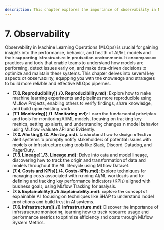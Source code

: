 ```yaml
---
description: This chapter explores the importance of observability in MLOps for maintaining, monitoring, and understanding the behavior of models and infrastructure in production.
---
```


# 7. Observability

Observability in Machine Learning Operations (MLOps) is crucial for gaining insights into the performance, behavior, and health of AI/ML models and their supporting infrastructure in production environments. It encompasses practices and tools that enable teams to understand how models are performing, detect issues early on, and make data-driven decisions to optimize and maintain these systems. This chapter delves into several key aspects of observability, equipping you with the knowledge and strategies to build more reliable and effective MLOps pipelines.

- **[7.0. Reproducibility](./0. Reproducibility.md)**: Explore how to make machine learning experiments and pipelines more reproducible using MLflow Projects, enabling others to verify findings, share knowledge, and build upon existing work.
- **[7.1. Monitoring](./1. Monitoring.md)**: Learn the fundamental principles and tools for monitoring AI/ML models, focusing on tracking key metrics, setting up alerts, and understanding changes in model behavior using MLflow Evaluate API and Evidently.
- **[7.2. Alerting](./2. Alerting.md)**: Understand how to design effective alert systems to promptly notify stakeholders of potential issues with models or infrastructure using tools like Slack, Discord, Datadog, and PagerDuty.
- **[7.3. Lineage](./3. Lineage.md)**: Delve into data and model lineage, discovering how to track the origin and transformation of data and models throughout the ML lifecycle using MLflow Dataset.
- **[7.4. Costs and KPIs](./4. Costs-KPIs.md)**: Explore techniques for managing costs associated with running AI/ML workloads and for defining and tracking key performance indicators (KPIs) aligned with business goals, using MLflow Tracking for analysis.
- **[7.5. Explainability](./5. Explainability.md)**: Explore the concept of explainable AI, focusing on techniques like SHAP to understand model predictions and build trust in AI systems.
- **[7.6. Infrastructure](./6. Infrastructure.md)**: Discover the importance of infrastructure monitoring, learning how to track resource usage and performance metrics to optimize efficiency and costs through MLflow System Metrics.

